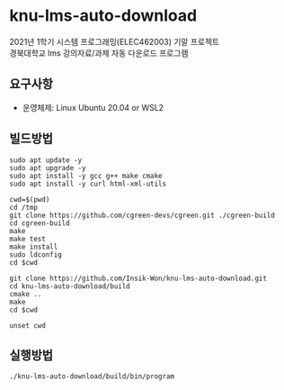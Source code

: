 # knu-lms-auto-download

2021년 1학기 시스템 프로그래밍(ELEC462003) 기말 프로젝트  
경북대학교 lms 강의자료/과제 자동 다운로드 프로그램

## 요구사항
- 운영체제: Linux Ubuntu 20.04 or WSL2

## 빌드방법

```shell
sudo apt update -y
sudo apt upgrade -y
sudo apt install -y gcc g++ make cmake
sudo apt install -y curl html-xml-utils

cwd=$(pwd)
cd /tmp
git clone https://github.com/cgreen-devs/cgreen.git ./cgreen-build
cd cgreen-build
make
make test
make install
sudo ldconfig
cd $cwd

git clone https://github.com/Insik-Won/knu-lms-auto-download.git
cd knu-lms-auto-download/build
cmake ..
make
cd $cwd

unset cwd
```

## 실행방법

```shell
./knu-lms-auto-download/build/bin/program
```
